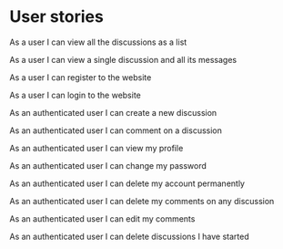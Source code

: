 # User stories

   As a user I can view all the discussions as a list

   As a user I can view a single discussion and all its messages

   As a user I can register to the website

   As a user I can login to the website

   As an authenticated user I can create a new discussion
   
   As an authenticated user I can comment on a discussion
   
   As an authenticated user I can view my profile
   
   As an authenticated user I can change my password
   
   As an authenticated user I can delete my account permanently
   
   As an authenticated user I can delete my comments on any discussion
   
   As an authenticated user I can edit my comments
   
   As an authenticated user I can delete discussions I have started
   
